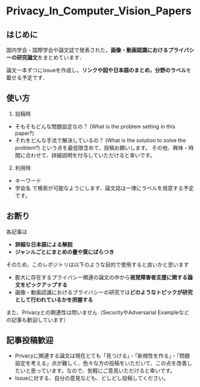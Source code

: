 # Privacy_In_Computer_Vision_Papers

<!-- ## About This Repository （日本語はページ下部にあります）
  
This repository lists **Privacy in Computer Vision**.  

For each paper, We create an issue which includes the abstract (in English), a link to the paper, labels of the research field (e.g. `Image Encryption`, `Face Anonymization`, `Federated Learning`, and so on), figures, and a short summary (in Japanese).

I will continue to add new papers in the future.  
**I would be so happy if anyone added a new paper or some comments!!**  
(You definitely don't need to write a short summary in Japanese.)

## How to Use

- You can search for papers by using some keywords.
- You can narrow the paper list by using labels. -->

## はじめに
国内学会・国際学会や論文誌で発表された，**画像・動画認識におけるプライバシーの研究論文**をまとめています．  

論文一本ずつにissueを作成し，**リンクや図や日本語のまとめ，分野のラベル**を載せる予定です．

## 使い方

1. 投稿時
- そもそもどんな問題設定なの？ (What is the problem setting in this paper?)
- それをどんな手法で解決しているの？ (What is the solution to solve the problem?)
という点を最低限含めて、投稿お願いします。
その他、興味・時間に合わせて、詳細説明を付与していただけると幸いです。

2. 利用時
- キーワード
- 学会名
で検索が可能なようにします、論文誌は一律にラベルを用意する予定です。

## お断り
各記事は
- **詳細な日本語による解説**
- **ジャンルごとにまとめの量や質にばらつき**

そのため，このレポジトリは以下のような目的で使用すると良いかと思います
- 膨大に存在するプライバシー関連の論文の中から**視覚障害者支援に関する論文をピックアップする**
- 画像・動画認識におけるプライバシーの研究では**どのようなトピックが研究として行われているかを把握する**

また、Privacyとの関連性は問いません（SecurityやAdversarial Exampleなどの記事も歓迎しています）

## 記事投稿歓迎
- Privacyに関連する論文は現在とても「見つける」・「新規性を作る」・「問題設定を考える」点が難しく、色々な方の投稿をいただいて、この点を改善したいと思っています。なので、気軽にご意見いただけると幸いです。
- Issueに対する、自分の意見なども、どしどし投稿してください。
